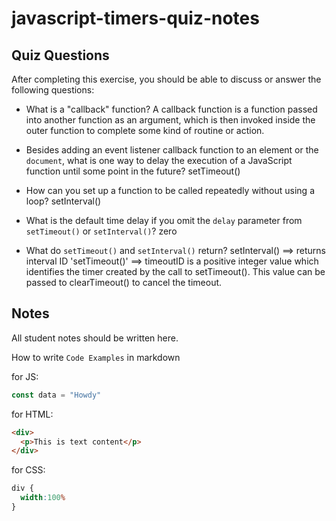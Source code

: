 # javascript-timers-quiz-notes

## Quiz Questions

After completing this exercise, you should be able to discuss or answer the following questions:

- What is a "callback" function?
A callback function is a function passed into another function as an argument, which is then invoked inside the outer function to complete some kind of routine or action.
- Besides adding an event listener callback function to an element or the `document`, what is one way to delay the execution of a JavaScript function until some point in the future?
setTimeout()

- How can you set up a function to be called repeatedly without using a loop?
setInterval()
- What is the default time delay if you omit the `delay` parameter from `setTimeout()` or `setInterval()`?
zero
- What do `setTimeout()` and `setInterval()` return?
setInterval() ==> returns interval ID
 'setTimeout()' ==> timeoutID is a positive integer value which identifies the timer created by the call to setTimeout(). This value can be passed to clearTimeout() to cancel the timeout.


## Notes

All student notes should be written here.


How to write `Code Examples` in markdown

for JS:
```javascript
const data = "Howdy"
```

for HTML:
```html
<div>
  <p>This is text content</p>
</div>
```

for CSS:
```css
div {
  width:100%
}
```
